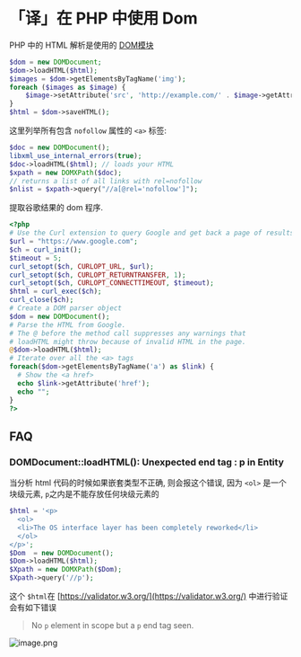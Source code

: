 # 「译」在 PHP 中使用 Dom

PHP 中的 HTML 解析是使用的 [DOM模块](https://www.php.net/manual/zh/book.dom.php)

```php
$dom = new DOMDocument;
$dom->loadHTML($html);
$images = $dom->getElementsByTagName('img');
foreach ($images as $image) {
    $image->setAttribute('src', 'http://example.com/' . $image->getAttribute('src'));
}
$html = $dom->saveHTML();
```

这里列举所有包含 `nofollow` 属性的  `<a>`  标签:

```php
$doc = new DOMDocument();
libxml_use_internal_errors(true);
$doc->loadHTML($html); // loads your HTML
$xpath = new DOMXPath($doc);
// returns a list of all links with rel=nofollow
$nlist = $xpath->query("//a[@rel='nofollow']");
```

提取谷歌结果的 dom 程序.

```php
<?php
# Use the Curl extension to query Google and get back a page of results
$url = "https://www.google.com";
$ch = curl_init();
$timeout = 5;
curl_setopt($ch, CURLOPT_URL, $url);
curl_setopt($ch, CURLOPT_RETURNTRANSFER, 1);
curl_setopt($ch, CURLOPT_CONNECTTIMEOUT, $timeout);
$html = curl_exec($ch);
curl_close($ch);
# Create a DOM parser object
$dom = new DOMDocument();
# Parse the HTML from Google.
# The @ before the method call suppresses any warnings that
# loadHTML might throw because of invalid HTML in the page.
@$dom->loadHTML($html);
# Iterate over all the <a> tags
foreach($dom->getElementsByTagName('a') as $link) {
  # Show the <a href>
  echo $link->getAttribute('href');
  echo "";
}
?>
```

## FAQ

### DOMDocument::loadHTML(): Unexpected end tag : p in Entity

当分析 html 代码的时候如果嵌套类型不正确, 则会报这个错误, 因为 `<ol>` 是一个块级元素, `p`之内是不能存放任何块级元素的

```php
$html = '<p>
  <ol>
  <li>The OS interface layer has been completely reworked</li>
  </ol>
</p>';
$Dom  = new DOMDocument();
$Dom->loadHTML($html);
$Xpath = new DOMXPath($Dom);
$Xpath->query('//p');
```

这个 `$html`在 [https://validator.w3.org/](https://validator.w3.org/) 中进行验证会有如下错误
> No `p` element in scope but a `p` end tag seen.

![image.png](https://file.wulicode.com/yuque/202211/02/12/55119xqEs27y.png?x-oss-process=image/resize,h_387)

